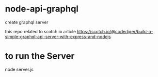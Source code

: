 # node-api-graphql
create graphql server

this repo related to scotch.io article
https://scotch.io/@codediger/build-a-simple-graphql-api-server-with-express-and-nodejs


# to run the Server
node server.js
